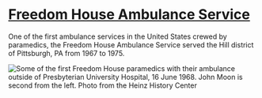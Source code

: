 # [Freedom House Ambulance Service](https://emsmuseum.org/collections/archives/service/freedomhousepa/)

One of the first ambulance services in the United States crewed by paramedics, the Freedom House Ambulance Service served the Hill district of Pittsburgh, PA from 1967 to 1975.

![Some of the first Freedom House paramedics with their ambulance outside of Presbyterian University Hospital, 16 June 1968. John Moon is second from the left. Photo from the Heinz History Center](https://hillhistory.org/files/fullsize/c22e69c2ae10b260b62cb4449cf768d1.jpg)